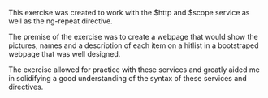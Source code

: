 This exercise was created to work with the $http and $scope service as well as the ng-repeat directive. 

The premise of the exercise was to create a webpage that would show the pictures, names and a description of each item on a hitlist in a bootstraped webpage that was well designed. 

The exercise allowed for practice with these services and greatly aided me in solidifying a good understanding of the syntax of these services and directives. 

